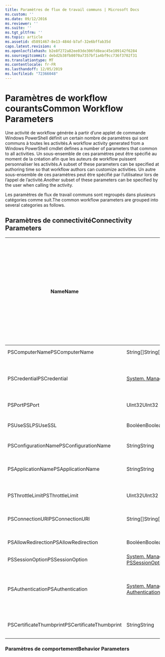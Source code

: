 ```yaml
---
title: Paramètres de flux de travail communs | Microsoft Docs
ms.custom: ''
ms.date: 09/12/2016
ms.reviewer: ''
ms.suite: ''
ms.tgt_pltfrm: ''
ms.topic: article
ms.assetid: d5891467-8e13-484d-b7af-32e6bffab35d
caps.latest.revision: 4
ms.openlocfilehash: b2e8f272a82ee03de306fd8eac45e109142f6284
ms.sourcegitcommit: debd2b38fb8070a7357bf1a4bf9cc736f3702f31
ms.translationtype: MT
ms.contentlocale: fr-FR
ms.lasthandoff: 12/05/2019
ms.locfileid: "72366048"
---
```

# <a name="common-workflow-parameters"></a><span data-ttu-id="28d27-102">Paramètres de workflow courants</span><span class="sxs-lookup"><span data-stu-id="28d27-102">Common Workflow Parameters</span></span>

<span data-ttu-id="28d27-103">Une activité de workflow générée à partir d’une applet de commande Windows PowerShell définit un certain nombre de paramètres qui sont communs à toutes les activités.</span><span class="sxs-lookup"><span data-stu-id="28d27-103">A workflow activity generated from a Windows PowerShell cmdlet  defines a number of parameters that common to all activities.</span></span> <span data-ttu-id="28d27-104">Un sous-ensemble de ces paramètres peut être spécifié au moment de la création afin que les auteurs de workflow puissent personnaliser les activités.</span><span class="sxs-lookup"><span data-stu-id="28d27-104">A subset of these parameters can be specified at authoring time so that workflow authors can customize activities.</span></span> <span data-ttu-id="28d27-105">Un autre sous-ensemble de ces paramètres peut être spécifié par l’utilisateur lors de l’appel de l’activité.</span><span class="sxs-lookup"><span data-stu-id="28d27-105">Another subset of these parameters can be specified by the user when calling the activity.</span></span>

<span data-ttu-id="28d27-106">Les paramètres de flux de travail communs sont regroupés dans plusieurs catégories comme suit.</span><span class="sxs-lookup"><span data-stu-id="28d27-106">The common workflow parameters are grouped into several categories as follows.</span></span>

## <a name="connectivity-parameters"></a><span data-ttu-id="28d27-107">Paramètres de connectivité</span><span class="sxs-lookup"><span data-stu-id="28d27-107">Connectivity Parameters</span></span>

|<span data-ttu-id="28d27-108">Name</span><span class="sxs-lookup"><span data-stu-id="28d27-108">Name</span></span>|<span data-ttu-id="28d27-109">Type</span><span class="sxs-lookup"><span data-stu-id="28d27-109">Type</span></span>|<span data-ttu-id="28d27-110">Description</span><span class="sxs-lookup"><span data-stu-id="28d27-110">Description</span></span>|<span data-ttu-id="28d27-111">Peut être spécifié par l’utilisateur final au moment de l’exécution ?</span><span class="sxs-lookup"><span data-stu-id="28d27-111">Can be specified by end user at execution time?</span></span>|<span data-ttu-id="28d27-112">Peut être spécifié par l’auteur du flux de travail au moment de la création ?</span><span class="sxs-lookup"><span data-stu-id="28d27-112">Can be specified by workflow author at authoring time?</span></span>|<span data-ttu-id="28d27-113">Peut être spécifié par l’auteur du flux de travail au moment de l’instanciation ?</span><span class="sxs-lookup"><span data-stu-id="28d27-113">Can be specified by workflow author at instantiation?</span></span>|
|----------|----------|-----------------|-----------------------------------------------------|------------------------------------------------------------|-----------------------------------------------------------|
|<span data-ttu-id="28d27-114">PSComputerName</span><span class="sxs-lookup"><span data-stu-id="28d27-114">PSComputerName</span></span>|<span data-ttu-id="28d27-115">String[]</span><span class="sxs-lookup"><span data-stu-id="28d27-115">String[]</span></span>|<span data-ttu-id="28d27-116">Liste des noms d’ordinateurs pour lesquels des travaux doivent être lancés.</span><span class="sxs-lookup"><span data-stu-id="28d27-116">A list of computer names for which to launch jobs.</span></span>|<span data-ttu-id="28d27-117">Oui</span><span class="sxs-lookup"><span data-stu-id="28d27-117">Yes</span></span>|<span data-ttu-id="28d27-118">Oui</span><span class="sxs-lookup"><span data-stu-id="28d27-118">Yes</span></span>|<span data-ttu-id="28d27-119">Oui</span><span class="sxs-lookup"><span data-stu-id="28d27-119">Yes</span></span>|
|<span data-ttu-id="28d27-120">PSCredential</span><span class="sxs-lookup"><span data-stu-id="28d27-120">PSCredential</span></span>|[<span data-ttu-id="28d27-121">System. Management. Automation. PSCredential</span><span class="sxs-lookup"><span data-stu-id="28d27-121">System.Management.Automation.PSCredential</span></span>](/dotnet/api/System.Management.Automation.PSCredential)|<span data-ttu-id="28d27-122">Informations d’identification d’authentification à utiliser pour se connecter aux ordinateurs spécifiés par le paramètre PSComputerName.</span><span class="sxs-lookup"><span data-stu-id="28d27-122">The authentication credential to use to login to the computers specified by the PSComputerName parameter.</span></span> <span data-ttu-id="28d27-123">Ce paramètre est valide uniquement si PSComputerName est spécifié.</span><span class="sxs-lookup"><span data-stu-id="28d27-123">This parameter is valid only if PSComputerName is specified.</span></span>|<span data-ttu-id="28d27-124">Oui</span><span class="sxs-lookup"><span data-stu-id="28d27-124">Yes</span></span>|<span data-ttu-id="28d27-125">Oui</span><span class="sxs-lookup"><span data-stu-id="28d27-125">Yes</span></span>|<span data-ttu-id="28d27-126">Oui</span><span class="sxs-lookup"><span data-stu-id="28d27-126">Yes</span></span>|
|<span data-ttu-id="28d27-127">PSPort</span><span class="sxs-lookup"><span data-stu-id="28d27-127">PSPort</span></span>|<span data-ttu-id="28d27-128">UInt32</span><span class="sxs-lookup"><span data-stu-id="28d27-128">UInt32</span></span>|<span data-ttu-id="28d27-129">Port à utiliser pour exécuter le flux de travail.</span><span class="sxs-lookup"><span data-stu-id="28d27-129">The port to be used to run the workflow.</span></span>|<span data-ttu-id="28d27-130">Oui</span><span class="sxs-lookup"><span data-stu-id="28d27-130">Yes</span></span>|<span data-ttu-id="28d27-131">Oui</span><span class="sxs-lookup"><span data-stu-id="28d27-131">Yes</span></span>|<span data-ttu-id="28d27-132">Oui</span><span class="sxs-lookup"><span data-stu-id="28d27-132">Yes</span></span>|
|<span data-ttu-id="28d27-133">PSUseSSL</span><span class="sxs-lookup"><span data-stu-id="28d27-133">PSUseSSL</span></span>|<span data-ttu-id="28d27-134">Booléen</span><span class="sxs-lookup"><span data-stu-id="28d27-134">Boolean</span></span>|<span data-ttu-id="28d27-135">Utilisez le protocole protocole SSL (SSL) pour établir une connexion sécurisée à l’ordinateur distant afin d’exécuter le flux de travail.</span><span class="sxs-lookup"><span data-stu-id="28d27-135">Use Secure Sockets Layer (SSL) protocol to establish a secure connection to the remote computer to run the workflow.</span></span>|<span data-ttu-id="28d27-136">Oui</span><span class="sxs-lookup"><span data-stu-id="28d27-136">Yes</span></span>|<span data-ttu-id="28d27-137">Oui</span><span class="sxs-lookup"><span data-stu-id="28d27-137">Yes</span></span>|<span data-ttu-id="28d27-138">Oui</span><span class="sxs-lookup"><span data-stu-id="28d27-138">Yes</span></span>|
|<span data-ttu-id="28d27-139">PSConfigurationName</span><span class="sxs-lookup"><span data-stu-id="28d27-139">PSConfigurationName</span></span>|<span data-ttu-id="28d27-140">String</span><span class="sxs-lookup"><span data-stu-id="28d27-140">String</span></span>|<span data-ttu-id="28d27-141">Configuration de session utilisée pour exécuter le flux de travail.</span><span class="sxs-lookup"><span data-stu-id="28d27-141">The session configuration used to run the workflow.</span></span>|<span data-ttu-id="28d27-142">Oui</span><span class="sxs-lookup"><span data-stu-id="28d27-142">Yes</span></span>|<span data-ttu-id="28d27-143">Oui</span><span class="sxs-lookup"><span data-stu-id="28d27-143">Yes</span></span>|<span data-ttu-id="28d27-144">Oui</span><span class="sxs-lookup"><span data-stu-id="28d27-144">Yes</span></span>|
|<span data-ttu-id="28d27-145">PSApplicationName</span><span class="sxs-lookup"><span data-stu-id="28d27-145">PSApplicationName</span></span>|<span data-ttu-id="28d27-146">String</span><span class="sxs-lookup"><span data-stu-id="28d27-146">String</span></span>|<span data-ttu-id="28d27-147">Partie nom de l’application de l’URI de connexion pour l’exécution du flux de travail.</span><span class="sxs-lookup"><span data-stu-id="28d27-147">The application name portion of the connection URI for the workflow execution.</span></span> <span data-ttu-id="28d27-148">Utilisez ce paramètre uniquement lorsque vous n’utilisez pas le paramètre ConnectionURI.</span><span class="sxs-lookup"><span data-stu-id="28d27-148">Use this parameter only when you are not using the ConnectionURI parameter.</span></span>|<span data-ttu-id="28d27-149">Oui</span><span class="sxs-lookup"><span data-stu-id="28d27-149">Yes</span></span>|<span data-ttu-id="28d27-150">Oui</span><span class="sxs-lookup"><span data-stu-id="28d27-150">Yes</span></span>|<span data-ttu-id="28d27-151">Oui</span><span class="sxs-lookup"><span data-stu-id="28d27-151">Yes</span></span>|
|<span data-ttu-id="28d27-152">PSThrottleLimit</span><span class="sxs-lookup"><span data-stu-id="28d27-152">PSThrottleLimit</span></span>|<span data-ttu-id="28d27-153">UInt32</span><span class="sxs-lookup"><span data-stu-id="28d27-153">UInt32</span></span>|<span data-ttu-id="28d27-154">Nombre maximal de connexions simultanées qui peuvent être établies pour exécuter le flux de travail.</span><span class="sxs-lookup"><span data-stu-id="28d27-154">The maximum number of concurrent connections that can be established to run the workflow.</span></span>|<span data-ttu-id="28d27-155">Oui</span><span class="sxs-lookup"><span data-stu-id="28d27-155">Yes</span></span>|<span data-ttu-id="28d27-156">TBD</span><span class="sxs-lookup"><span data-stu-id="28d27-156">TBD</span></span>|<span data-ttu-id="28d27-157">Oui</span><span class="sxs-lookup"><span data-stu-id="28d27-157">Yes</span></span>|
|<span data-ttu-id="28d27-158">PSConnectionURI</span><span class="sxs-lookup"><span data-stu-id="28d27-158">PSConnectionURI</span></span>|<span data-ttu-id="28d27-159">String[]</span><span class="sxs-lookup"><span data-stu-id="28d27-159">String[]</span></span>|<span data-ttu-id="28d27-160">Tableau d’URI qualifiés complets qui spécifient les points de terminaison pour les sessions interactives utilisées pour exécuter le Workflow.</span><span class="sxs-lookup"><span data-stu-id="28d27-160">An array of fully-qualified URIs that specify the endpoints for the interactive sessions used to run the workflow.</span></span>|<span data-ttu-id="28d27-161">Oui</span><span class="sxs-lookup"><span data-stu-id="28d27-161">Yes</span></span>|<span data-ttu-id="28d27-162">Oui</span><span class="sxs-lookup"><span data-stu-id="28d27-162">Yes</span></span>|<span data-ttu-id="28d27-163">Oui</span><span class="sxs-lookup"><span data-stu-id="28d27-163">Yes</span></span>|
|<span data-ttu-id="28d27-164">PSAllowRedirection</span><span class="sxs-lookup"><span data-stu-id="28d27-164">PSAllowRedirection</span></span>|<span data-ttu-id="28d27-165">Booléen</span><span class="sxs-lookup"><span data-stu-id="28d27-165">Boolean</span></span>|<span data-ttu-id="28d27-166">Spécifie s’il faut autoriser la redirection de cette connexion vers un autre URI pour exécuter le Workflow.</span><span class="sxs-lookup"><span data-stu-id="28d27-166">Specifies whether to allow redirection of this connection to an alternate URI to run the workflow.</span></span>|<span data-ttu-id="28d27-167">Oui</span><span class="sxs-lookup"><span data-stu-id="28d27-167">Yes</span></span>|<span data-ttu-id="28d27-168">Oui</span><span class="sxs-lookup"><span data-stu-id="28d27-168">Yes</span></span>|<span data-ttu-id="28d27-169">Oui</span><span class="sxs-lookup"><span data-stu-id="28d27-169">Yes</span></span>|
|<span data-ttu-id="28d27-170">PSSessionOption</span><span class="sxs-lookup"><span data-stu-id="28d27-170">PSSessionOption</span></span>|[<span data-ttu-id="28d27-171">System. Management. Automation. Remoting. PSSessionOption</span><span class="sxs-lookup"><span data-stu-id="28d27-171">System.Management.Automation.Remoting.Pssessionoption</span></span>](/dotnet/api/System.Management.Automation.Remoting.PSSessionOption)|<span data-ttu-id="28d27-172">Options avancées pour la session utilisée pour exécuter le flux de travail.</span><span class="sxs-lookup"><span data-stu-id="28d27-172">Advanced options for the session used to run the workflow.</span></span>|<span data-ttu-id="28d27-173">Oui</span><span class="sxs-lookup"><span data-stu-id="28d27-173">Yes</span></span>|<span data-ttu-id="28d27-174">Oui</span><span class="sxs-lookup"><span data-stu-id="28d27-174">Yes</span></span>|<span data-ttu-id="28d27-175">Oui</span><span class="sxs-lookup"><span data-stu-id="28d27-175">Yes</span></span>|
|<span data-ttu-id="28d27-176">PSAuthentication</span><span class="sxs-lookup"><span data-stu-id="28d27-176">PSAuthentication</span></span>|[<span data-ttu-id="28d27-177">System. Management. Automation. instances d’exécution. AuthenticationMechanism</span><span class="sxs-lookup"><span data-stu-id="28d27-177">System.Management.Automation.Runspaces.Authenticationmechanism</span></span>](/dotnet/api/System.Management.Automation.Runspaces.AuthenticationMechanism)|<span data-ttu-id="28d27-178">Valeur de l’énumération [System. Management. Automation. instances d’exécution. AuthenticationMechanism](/dotnet/api/System.Management.Automation.Runspaces.AuthenticationMechanism) qui spécifie le mécanisme d’authentification utilisé pour authentifier les informations d’identification de l’utilisateur.</span><span class="sxs-lookup"><span data-stu-id="28d27-178">A value of the [System.Management.Automation.Runspaces.Authenticationmechanism](/dotnet/api/System.Management.Automation.Runspaces.AuthenticationMechanism) enumeration that specifies the authentication mechanism used to authenticate the user's credentials.</span></span>|<span data-ttu-id="28d27-179">Oui</span><span class="sxs-lookup"><span data-stu-id="28d27-179">Yes</span></span>|<span data-ttu-id="28d27-180">Oui</span><span class="sxs-lookup"><span data-stu-id="28d27-180">Yes</span></span>|<span data-ttu-id="28d27-181">Oui</span><span class="sxs-lookup"><span data-stu-id="28d27-181">Yes</span></span>|
|<span data-ttu-id="28d27-182">PSCertificateThumbprint</span><span class="sxs-lookup"><span data-stu-id="28d27-182">PSCertificateThumbprint</span></span>|<span data-ttu-id="28d27-183">String</span><span class="sxs-lookup"><span data-stu-id="28d27-183">String</span></span>|<span data-ttu-id="28d27-184">Le certificat de clé publique numérique (x509) d’un compte d’utilisateur qui a l’autorisation d’exécuter le flux de travail.</span><span class="sxs-lookup"><span data-stu-id="28d27-184">The digital public key certificate (X509) of a user account that has permission to run the workflow.</span></span>|<span data-ttu-id="28d27-185">Oui</span><span class="sxs-lookup"><span data-stu-id="28d27-185">Yes</span></span>|<span data-ttu-id="28d27-186">Oui</span><span class="sxs-lookup"><span data-stu-id="28d27-186">Yes</span></span>|<span data-ttu-id="28d27-187">Oui</span><span class="sxs-lookup"><span data-stu-id="28d27-187">Yes</span></span>|

### <a name="behavior-parameters"></a><span data-ttu-id="28d27-188">Paramètres de comportement</span><span class="sxs-lookup"><span data-stu-id="28d27-188">Behavior Parameters</span></span>